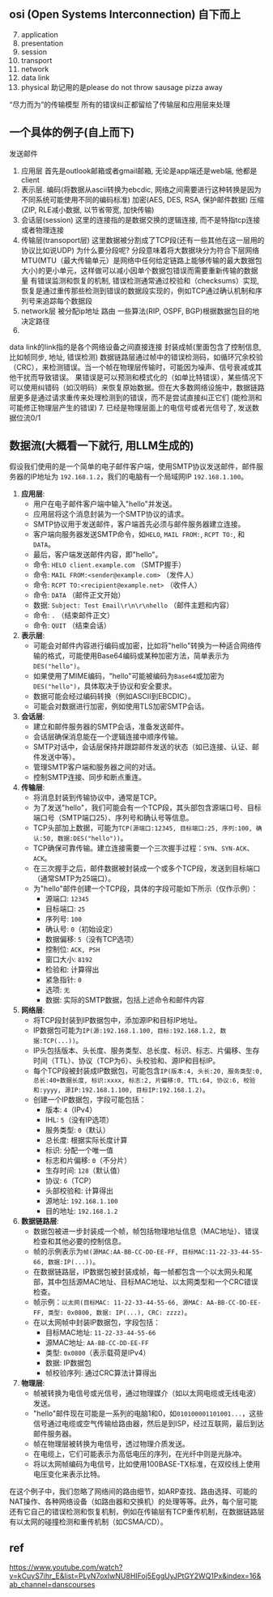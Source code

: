 





## osi (Open Systems Interconnection) 自下而上
7. application
6. presentation
5. session
4. transport
3. network
2. data link
1. physical
助记用的是please do not throw sausage pizza away

“尽力而为”的传输模型
所有的错误纠正都留给了传输层和应用层来处理

## 一个具体的例子(自上而下)
发送邮件
1. 应用层
首先是outlook邮箱或者gmail邮箱, 无论是app端还是web端, 他都是client
2. 表示层.
编码(将数据从ascii转换为ebcdic, 网络之间需要进行这种转换是因为不同系统可能使用不同的编码标准)
加密(AES, DES, RSA, 保护邮件数据)
压缩(ZIP, RLE减小数据, 以节省带宽, 加快传输)
3. 会话层(session)
这里的连接指的是数据交换的逻辑连接, 而不是特指tcp连接或者物理连接
4. 传输层(transoport层)
这里数据被分割成了TCP段(还有一些其他在这一层用的协议比如说UDP)
为什么要分段呢?
分段意味着将大数据块分为符合下层网络MTU(MTU（最大传输单元）是网络中任何给定链路上能够传输的最大数据包大小)的更小单元，这样做可以减小因单个数据包错误而需要重新传输的数据量
有错误监测和恢复的机制, 错误检测通常通过校验和（checksums）实现, 恢复是通过重传那些检测到错误的数据段实现的，例如TCP通过确认机制和序列号来追踪每个数据段
5. network层
被分配ip地址
路由
一些算法(RIP, OSPF, BGP)根据数据包目的地决定路径
6. 
data link的link指的是各个网络设备之间直接连接
封装成帧(里面包含了控制信息, 比如帧同步, 地址, 错误检测)
数据链路层通过帧中的错误检测码，如循环冗余校验（CRC），来检测错误。当一个帧在物理层传输时，可能因为噪声、信号衰减或其他干扰而导致错误。
果错误是可以预测和模式化的（如单比特错误），某些情况下可以使用纠错码（如汉明码）来恢复原始数据。但在大多数网络设施中，数据链路层更多是通过请求重传来处理检测到的错误，而不是尝试直接纠正它们
(能检测和可能修正物理层产生的错误)
7. 已经是物理层面上的电信号或者光信号了, 发送数据位流0/1


## 数据流(大概看一下就行, 用LLM生成的)
假设我们使用的是一个简单的电子邮件客户端，使用SMTP协议发送邮件，邮件服务器的IP地址为 `192.168.1.2`，我们的电脑有一个局域网IP `192.168.1.100`。

1. **应用层**:
   - 用户在电子邮件客户端中输入"hello"并发送。
   - 应用层将这个消息封装为一个SMTP协议的请求。
   - SMTP协议用于发送邮件，客户端首先必须与邮件服务器建立连接。
   - 客户端向服务器发送SMTP命令，如`HELO`, `MAIL FROM:`, `RCPT TO:`, 和`DATA`。
   - 最后，客户端发送邮件内容，即"hello"。
   - 命令: `HELO client.example.com` （SMTP握手）
   - 命令: `MAIL FROM:<sender@example.com>` （发件人）
   - 命令: `RCPT TO:<recipient@example.net>` （收件人）
   - 命令: `DATA` （邮件正文开始）
   - 数据: `Subject: Test Email\r\n\r\nhello` （邮件主题和内容）
   - 命令: `.` （结束邮件正文）
   - 命令: `QUIT` （结束会话）
2. **表示层**:
   - 可能会对邮件内容进行编码或加密，比如将"hello"转换为一种适合网络传输的格式，可能使用Base64编码或某种加密方法，简单表示为`DES("hello")`。
   - 如果使用了MIME编码，"hello"可能被编码为`Base64`或加密为`DES("hello")`，具体取决于协议和安全要求。
   - 数据可能会经过编码转换（例如ASCII到EBCDIC）。
   - 可能会对数据进行加密，例如使用TLS加密SMTP会话。
3. **会话层**:
   - 建立和邮件服务器的SMTP会话，准备发送邮件。
   - 会话层确保消息能在一个逻辑连接中顺序传输。
   - SMTP对话中，会话层保持并跟踪邮件发送的状态（如已连接、认证、邮件发送中等）。
   - 管理SMTP客户端和服务器之间的对话。
   - 控制SMTP连接、同步和断点重连。
4. **传输层**:
   - 将消息封装到传输协议中，通常是TCP。
   - 为了发送"hello"，我们可能会有一个TCP段，其头部包含源端口号、目标端口号（SMTP端口25）、序列号和确认号等信息。
   - TCP头部加上数据，可能为`TCP(源端口:12345, 目标端口:25, 序列:100, 确认:50, 数据:DES("hello"))`。
   - TCP确保可靠传输。建立连接需要一个三次握手过程：`SYN`、`SYN-ACK`、`ACK`。
   - 在三次握手之后，邮件数据被封装成一个或多个TCP段，发送到目标端口（通常SMTP为25端口）。
   - 为"hello"邮件创建一个TCP段，具体的字段可能如下所示（仅作示例）：
     - 源端口: `12345`
     - 目标端口: `25`
     - 序列号: `100`
     - 确认号: `0`（初始设定）
     - 数据偏移: `5`（没有TCP选项）
     - 控制位: `ACK, PSH`
     - 窗口大小: `8192`
     - 检验和: 计算得出
     - 紧急指针: `0`
     - 选项: `无`
     - 数据: 实际的SMTP数据，包括上述命令和邮件内容
5. **网络层**:
   - 将TCP段封装到IP数据包中，添加源IP和目标IP地址。
   - IP数据包可能为`IP(源:192.168.1.100, 目标:192.168.1.2, 数据:TCP(...))`。
   - IP头包括版本、头长度、服务类型、总长度、标识、标志、片偏移、生存时间（TTL）、协议（TCP为6）、头校验和、源IP和目标IP。
   - 每个TCP段被封装成IP数据包，可能包含`IP(版本:4, 头长:20, 服务类型:0, 总长:40+数据长度, 标识:xxxx, 标志:2, 片偏移:0, TTL:64, 协议:6, 校验和:yyyy, 源IP:192.168.1.100, 目标IP:192.168.1.2)`。
   - 创建一个IP数据包，字段可能包括：
     - 版本: `4`（IPv4）
     - IHL: `5`（没有IP选项）
     - 服务类型: `0`（默认）
     - 总长度: 根据实际长度计算
     - 标识: 分配一个唯一值
     - 标志和片偏移: `0`（不分片）
     - 生存时间: `128`（默认值）
     - 协议: `6`（TCP）
     - 头部校验和: 计算得出
     - 源地址: `192.168.1.100`
     - 目的地址: `192.168.1.2`
6. **数据链路层**:
   - 数据包被进一步封装成一个帧，帧包括物理地址信息（MAC地址）、错误检查和其他必要的控制信息。
   - 帧的示例表示为`帧(源MAC:AA-BB-CC-DD-EE-FF, 目标MAC:11-22-33-44-55-66, 数据:IP(...))`。
   - 在数据链路层，IP数据包被封装成帧，每一帧都包含一个以太网头和尾部，其中包括源MAC地址、目标MAC地址、以太网类型和一个CRC错误检查。
   - 帧示例：`以太网(目标MAC: 11-22-33-44-55-66, 源MAC: AA-BB-CC-DD-EE-FF, 类型: 0x0800, 数据: IP(...), CRC: zzzz)`。
   - 在以太网帧中封装IP数据包，字段包括：
     - 目标MAC地址: `11-22-33-44-55-66`
     - 源MAC地址: `AA-BB-CC-DD-EE-FF`
     - 类型: `0x0800`（表示载荷是IPv4）
     - 数据: IP数据包
     - 帧校验序列: 通过CRC算法计算得出
7. **物理层**:
   - 帧被转换为电信号或光信号，通过物理媒介（如以太网电缆或无线电波）发送。
   - "hello"邮件现在可能是一系列的电脑1和0，如`010100001101001...`，这些信号通过电缆或空气传输给路由器，然后是到ISP，经过互联网，最后到达邮件服务器。
   - 帧在物理层被转换为电信号，透过物理介质发送。
   - 在电缆上，它们可能表示为高低电压的序列，在光纤中则是光脉冲。
   - 将以太网帧编码为电信号，比如使用100BASE-TX标准，在双绞线上使用电压变化来表示比特。

在这个例子中，我们忽略了网络间的路由细节，如ARP查找、路由选择、可能的NAT操作、各种网络设备（如路由器和交换机）的处理等等。此外，每个层可能还有它自己的错误检测和恢复机制，例如在传输层有TCP重传机制，在数据链路层有以太网的碰撞检测和重传机制（如CSMA/CD）。

## ref
https://www.youtube.com/watch?v=kCuyS7ihr_E&list=PLyN7oxIwNU8HIFoj5EggUyJPtGY2WQ1Px&index=16&ab_channel=danscourses